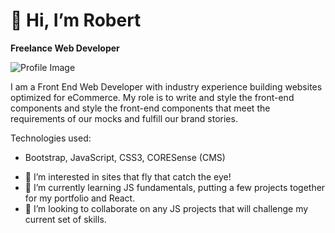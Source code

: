 # 👋 Hi, I’m Robert
**Freelance Web Developer**

![Profile Image](http://robertshogan.com/assets/img/rhs_profile_image.jpg)

I am a Front End Web Developer with industry experience building websites optimized for eCommerce. My role is to write and style the front-end components and style the front-end components that meet the requirements of our mocks and fulfill our brand stories. 

Technologies used:
- Bootstrap, JavaScript, CSS3, CORESense (CMS) 

* :bullettrain_front:    I’m interested in sites that fly that catch the eye!
* 🌱     I’m currently learning JS fundamentals, putting a few projects together for my portfolio and React.
* 💞️     I’m looking to collaborate on any JS projects that will challenge my current set of skills.

<!---
robert-s-hogan/robert-s-hogan is a ✨ special ✨ repository because its `README.md` (this file) appears on your GitHub profile.
You can click the Preview link to take a look at your changes.
--->
